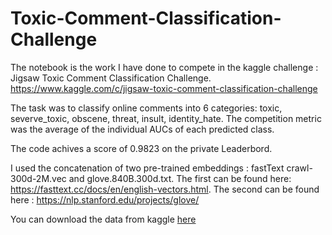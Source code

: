 # Toxic-Comment-Classification-Challenge

The notebook is the work I have done to compete in the kaggle challenge : Jigsaw Toxic Comment Classification Challenge.
https://www.kaggle.com/c/jigsaw-toxic-comment-classification-challenge

The task was to classify online comments into 6 categories: toxic, severve_toxic, obscene, threat, insult, identity_hate. 
The competition metric was the average of the individual AUCs of each predicted class.

The code achives a score of 0.9823 on the private Leaderbord.

I used the concatenation of two pre-trained embeddings : fastText crawl-300d-2M.vec and glove.840B.300d.txt. 
The first can be found here: https://fasttext.cc/docs/en/english-vectors.html.
The second can be found here : https://nlp.stanford.edu/projects/glove/

You can download the data from kaggle [here](https://www.kaggle.com/c/jigsaw-toxic-comment-classification-challenge/data)


